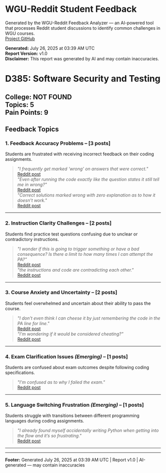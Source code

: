 # WGU-Reddit Student Feedback

Generated by the WGU-Reddit Feedback Analyzer — an AI-powered tool that processes Reddit student discussions to identify common challenges in WGU courses.  
[Project GitHub](https://wgudataninja.github.io/wgu-reddit-monitoring-pipeline/)

**Generated:** July 26, 2025 at 03:39 AM UTC  
**Report Version:** v1.0  
**Disclaimer:** This report was generated by AI and may contain inaccuracies.  
# D385: Software Security and Testing
**College:** NOT FOUND  
**Topics:** 5  
**Pain Points:** 9  
---
## Feedback Topics
### 1. Feedback Accuracy Problems – [3 posts]
Students are frustrated with receiving incorrect feedback on their coding assignments.  
> _"I frequently get marked 'wrong' on answers that were correct."_  
> [Reddit post](https://reddit.com/comments/1kncci1)  
> _"Even after running the code exactly like the question states it still tell me in wrong?"_  
> [Reddit post](https://reddit.com/comments/1iyy4cz)  
> _"Correct solutions marked wrong with zero explanation as to how it doesn’t work."_  
> [Reddit post](https://reddit.com/comments/1kncci1)  
---
### 2. Instruction Clarity Challenges – [2 posts]
Students find practice test questions confusing due to unclear or contradictory instructions.  
> _"I wonder if this is going to trigger something or have a bad consequence? Is there a limit to how many times I can attempt the PA?"_  
> [Reddit post](https://reddit.com/comments/1kf91h9)  
> _"the instructions and code are contradicting each other."_  
> [Reddit post](https://reddit.com/comments/1h9y4dg)  
---
### 3. Course Anxiety and Uncertainty – [2 posts]
Students feel overwhelmed and uncertain about their ability to pass the course.  
> _"I don’t even think I can cheese it by just remembering the code in the PA line for line."_  
> [Reddit post](https://reddit.com/comments/18a6edv)  
> _"I'm wondering if it would be considered cheating?"_  
> [Reddit post](https://reddit.com/comments/1kiwaa1)  
---
### 4. Exam Clarification Issues _(Emerging)_ – [1 posts]
Students are confused about exam outcomes despite following coding specifications.  
> _"I'm confused as to why I failed the exam."_  
> [Reddit post](https://reddit.com/comments/1j4crw6)  
---
### 5. Language Switching Frustration _(Emerging)_ – [1 posts]
Students struggle with transitions between different programming languages during coding assignments.  
> _"I already found myself accidentally writing Python when getting into the flow and it’s so frustrating."_  
> [Reddit post](https://reddit.com/comments/1ff3bpq)  
---
---
**Footer:** Generated July 26, 2025 at 03:39 AM UTC | Report v1.0 | AI-generated — may contain inaccuracies  